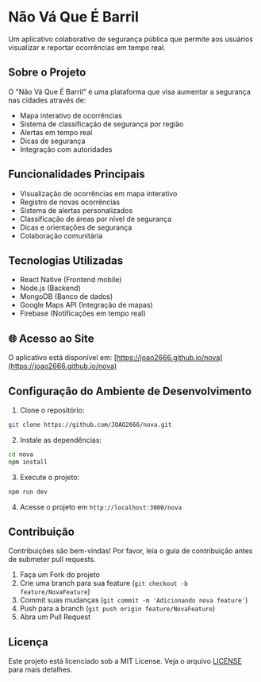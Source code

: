 # Não Vá Que É Barril

Um aplicativo colaborativo de segurança pública que permite aos usuários visualizar e reportar ocorrências em tempo real.

## Sobre o Projeto

O "Não Vá Que É Barril" é uma plataforma que visa aumentar a segurança nas cidades através de:
- Mapa interativo de ocorrências
- Sistema de classificação de segurança por região
- Alertas em tempo real
- Dicas de segurança
- Integração com autoridades

## Funcionalidades Principais

- Visualização de ocorrências em mapa interativo
- Registro de novas ocorrências
- Sistema de alertas personalizados
- Classificação de áreas por nível de segurança
- Dicas e orientações de segurança
- Colaboração comunitária

## Tecnologias Utilizadas

- React Native (Frontend mobile)
- Node.js (Backend)
- MongoDB (Banco de dados)
- Google Maps API (Integração de mapas)
- Firebase (Notificações em tempo real)

## 🌐 Acesso ao Site

O aplicativo está disponível em: [https://joao2666.github.io/nova](https://joao2666.github.io/nova)

## Configuração do Ambiente de Desenvolvimento

1. Clone o repositório:
```bash
git clone https://github.com/JOAO2666/nova.git
```

2. Instale as dependências:
```bash
cd nova
npm install
```

3. Execute o projeto:
```bash
npm run dev
```

4. Acesse o projeto em `http://localhost:3000/nova`

## Contribuição

Contribuições são bem-vindas! Por favor, leia o guia de contribuição antes de submeter pull requests.

1. Faça um Fork do projeto
2. Crie uma branch para sua feature (`git checkout -b feature/NovaFeature`)
3. Commit suas mudanças (`git commit -m 'Adicionando nova feature'`)
4. Push para a branch (`git push origin feature/NovaFeature`)
5. Abra um Pull Request

## Licença

Este projeto está licenciado sob a MIT License. Veja o arquivo [LICENSE](LICENSE) para mais detalhes.
